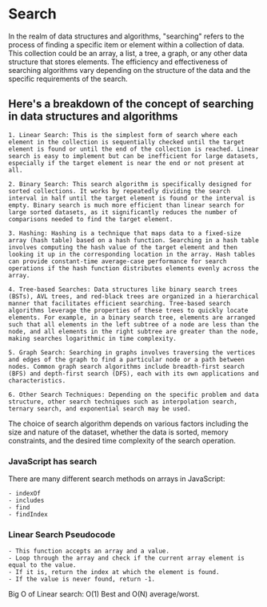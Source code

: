 # Search

In the realm of data structures and algorithms, "searching" refers to the process of finding a specific item or element within a collection of data. This collection could be an array, a list, a tree, a graph, or any other data structure that stores elements. The efficiency and effectiveness of searching algorithms vary depending on the structure of the data and the specific requirements of the search.

## Here's a breakdown of the concept of searching in data structures and algorithms

    1. Linear Search: This is the simplest form of search where each element in the collection is sequentially checked until the target element is found or until the end of the collection is reached. Linear search is easy to implement but can be inefficient for large datasets, especially if the target element is near the end or not present at all.

    2. Binary Search: This search algorithm is specifically designed for sorted collections. It works by repeatedly dividing the search interval in half until the target element is found or the interval is empty. Binary search is much more efficient than linear search for large sorted datasets, as it significantly reduces the number of comparisons needed to find the target element.

    3. Hashing: Hashing is a technique that maps data to a fixed-size array (hash table) based on a hash function. Searching in a hash table involves computing the hash value of the target element and then looking it up in the corresponding location in the array. Hash tables can provide constant-time average-case performance for search operations if the hash function distributes elements evenly across the array.

    4. Tree-based Searches: Data structures like binary search trees (BSTs), AVL trees, and red-black trees are organized in a hierarchical manner that facilitates efficient searching. Tree-based search algorithms leverage the properties of these trees to quickly locate elements. For example, in a binary search tree, elements are arranged such that all elements in the left subtree of a node are less than the node, and all elements in the right subtree are greater than the node, making searches logarithmic in time complexity.

    5. Graph Search: Searching in graphs involves traversing the vertices and edges of the graph to find a particular node or a path between nodes. Common graph search algorithms include breadth-first search (BFS) and depth-first search (DFS), each with its own applications and characteristics.

    6. Other Search Techniques: Depending on the specific problem and data structure, other search techniques such as interpolation search, ternary search, and exponential search may be used.

The choice of search algorithm depends on various factors including the size and nature of the dataset, whether the data is sorted, memory constraints, and the desired time complexity of the search operation.

### JavaScript has search

There are many different search methods on arrays in JavaScript:

    - indexOf
    - includes
    - find
    - findIndex

### Linear Search Pseudocode

    - This function accepts an array and a value.
    - Loop through the array and check if the current array element is equal to the value.
    - If it is, return the index at which the element is found.
    - If the value is never found, return -1.

Big O of Linear search: O(1) Best and O(N) average/worst.

